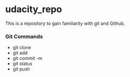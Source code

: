 # udacity_repo
This is a repository to gain familiarity with git and Github.

### Git Commands
* git clone
* git add
* git commit -m
* git status
* git push
